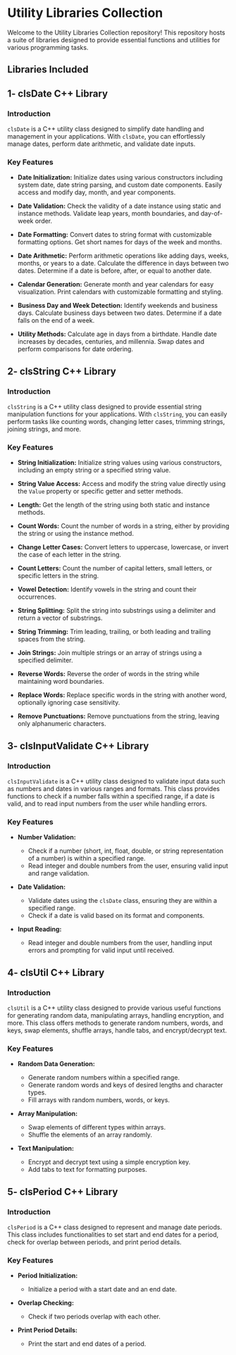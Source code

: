 # Utility Libraries Collection
Welcome to the Utility Libraries Collection repository! This repository hosts a suite of libraries designed to provide essential functions and utilities for various programming tasks. 

## Libraries Included
## 1- clsDate C++ Library

### Introduction

`clsDate` is a C++ utility class designed to simplify date handling and management in your applications. With `clsDate`, you can effortlessly manage dates, perform date arithmetic, and validate date inputs.

### Key Features

- **Date Initialization:** Initialize dates using various constructors including system date, date string parsing, and custom date components. Easily access and modify day, month, and year components.
  
- **Date Validation:** Check the validity of a date instance using static and instance methods. Validate leap years, month boundaries, and day-of-week order.

- **Date Formatting:** Convert dates to string format with customizable formatting options. Get short names for days of the week and months.

- **Date Arithmetic:** Perform arithmetic operations like adding days, weeks, months, or years to a date. Calculate the difference in days between two dates. Determine if a date is before, after, or equal to another date.

- **Calendar Generation:** Generate month and year calendars for easy visualization. Print calendars with customizable formatting and styling.

- **Business Day and Week Detection:** Identify weekends and business days. Calculate business days between two dates. Determine if a date falls on the end of a week.

- **Utility Methods:** Calculate age in days from a birthdate. Handle date increases by decades, centuries, and millennia. Swap dates and perform comparisons for date ordering.

## 2- clsString C++ Library

### Introduction

`clsString` is a C++ utility class designed to provide essential string manipulation functions for your applications. With `clsString`, you can easily perform tasks like counting words, changing letter cases, trimming strings, joining strings, and more.

### Key Features

- **String Initialization:** Initialize string values using various constructors, including an empty string or a specified string value.
  
- **String Value Access:** Access and modify the string value directly using the `Value` property or specific getter and setter methods.

- **Length:** Get the length of the string using both static and instance methods.

- **Count Words:** Count the number of words in a string, either by providing the string or using the instance method.

- **Change Letter Cases:** Convert letters to uppercase, lowercase, or invert the case of each letter in the string.

- **Count Letters:** Count the number of capital letters, small letters, or specific letters in the string.

- **Vowel Detection:** Identify vowels in the string and count their occurrences.

- **String Splitting:** Split the string into substrings using a delimiter and return a vector of substrings.

- **String Trimming:** Trim leading, trailing, or both leading and trailing spaces from the string.

- **Join Strings:** Join multiple strings or an array of strings using a specified delimiter.

- **Reverse Words:** Reverse the order of words in the string while maintaining word boundaries.

- **Replace Words:** Replace specific words in the string with another word, optionally ignoring case sensitivity.

- **Remove Punctuations:** Remove punctuations from the string, leaving only alphanumeric characters.

## 3- clsInputValidate C++ Library

### Introduction

`clsInputValidate` is a C++ utility class designed to validate input data such as numbers and dates in various ranges and formats. This class provides functions to check if a number falls within a specified range, if a date is valid, and to read input numbers from the user while handling errors.

### Key Features

- **Number Validation:**
  - Check if a number (short, int, float, double, or string representation of a number) is within a specified range.
  - Read integer and double numbers from the user, ensuring valid input and range validation.

- **Date Validation:**
  - Validate dates using the `clsDate` class, ensuring they are within a specified range.
  - Check if a date is valid based on its format and components.

- **Input Reading:**
  - Read integer and double numbers from the user, handling input errors and prompting for valid input until received.


## 4- clsUtil C++ Library

### Introduction

`clsUtil` is a C++ utility class designed to provide various useful functions for generating random data, manipulating arrays, handling encryption, and more. This class offers methods to generate random numbers, words, and keys, swap elements, shuffle arrays, handle tabs, and encrypt/decrypt text.

### Key Features

- **Random Data Generation:**
  - Generate random numbers within a specified range.
  - Generate random words and keys of desired lengths and character types.
  - Fill arrays with random numbers, words, or keys.

- **Array Manipulation:**
  - Swap elements of different types within arrays.
  - Shuffle the elements of an array randomly.

- **Text Manipulation:**
  - Encrypt and decrypt text using a simple encryption key.
  - Add tabs to text for formatting purposes.

## 5- clsPeriod C++ Library

### Introduction

`clsPeriod` is a C++ class designed to represent and manage date periods. This class includes functionalities to set start and end dates for a period, check for overlap between periods, and print period details.

### Key Features

- **Period Initialization:**
  - Initialize a period with a start date and an end date.

- **Overlap Checking:**
  - Check if two periods overlap with each other.

- **Print Period Details:**
  - Print the start and end dates of a period.

